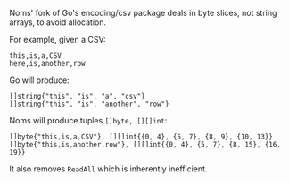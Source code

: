 Noms' fork of Go's encoding/csv package deals in byte slices, not string arrays, to avoid allocation.

For example, given a CSV:
```
this,is,a,CSV
here,is,another,row
```
Go will produce:
```
[]string{"this", "is", "a", "csv"}
[]string{"this", "is", "another", "row"}
```
Noms will produce tuples `[]byte, [][]int`:
```
[]byte{"this,is,a,CSV"}, [][]int{{0, 4}, {5, 7}, {8, 9}, {10, 13}}
[]byte{"this,is,another,row"}, [][]int{{0, 4}, {5, 7}, {8, 15}, {16, 19}}
```

It also removes `ReadAll` which is inherently inefficient.
